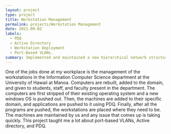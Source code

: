 ```yaml
---
layout: project
type: project
title: Workstation Management
permalink: projects/Workstation Management
date: 2021-09-02
labels:
  - PDQ
  - Active Directory
  - Workstation Deployment
  - Port-Based VLANs. 
summary: Implemented and maintained a new hierarchical network structure for the computer labs in the Information Computer Sciences Department at the University of Hawaii.  
---
```

One of the jobs done at my workplace is the management of the workstations in the Information Computer Science department at the University of Hawaii at Manoa. Computers are rebuilt, added to the domain, and given to students, staff, and faculty present in the department. The computers are first stripped of their existing operating system and a new windows OS is pushed out. Then, the machines are added to their specific domain, and applications are pushed to it using PDQ. Finally, after all the programs are pushed, the workstations are placed where they need to be. The machines are maintained by us and any issue that comes up is taking quickly. This project taught me a lot about port-based VLANs, Active directory, and PDQ.
